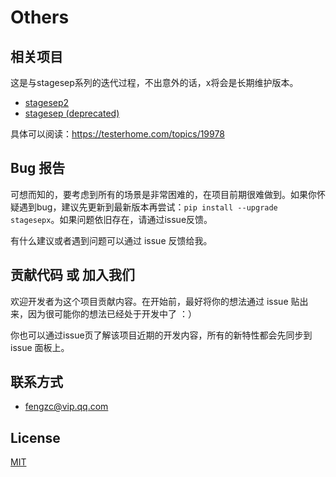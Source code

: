 # Others

## 相关项目

这是与stagesep系列的迭代过程，不出意外的话，x将会是长期维护版本。

- [stagesep2](https://github.com/williamfzc/stagesep2)
- [stagesep (deprecated)](https://github.com/williamfzc/stagesep)

具体可以阅读：https://testerhome.com/topics/19978

## Bug 报告

可想而知的，要考虑到所有的场景是非常困难的，在项目前期很难做到。如果你怀疑遇到bug，建议先更新到最新版本再尝试：`pip install --upgrade stagesepx`。如果问题依旧存在，请通过issue反馈。

有什么建议或者遇到问题可以通过 issue 反馈给我。

## 贡献代码 或 加入我们

欢迎开发者为这个项目贡献内容。在开始前，最好将你的想法通过 issue 贴出来，因为很可能你的想法已经处于开发中了 ：）

你也可以通过issue页了解该项目近期的开发内容，所有的新特性都会先同步到 issue 面板上。

## 联系方式

- fengzc@vip.qq.com

## License

[MIT](https://github.com/williamfzc/stagesepx/blob/master/LICENSE)
